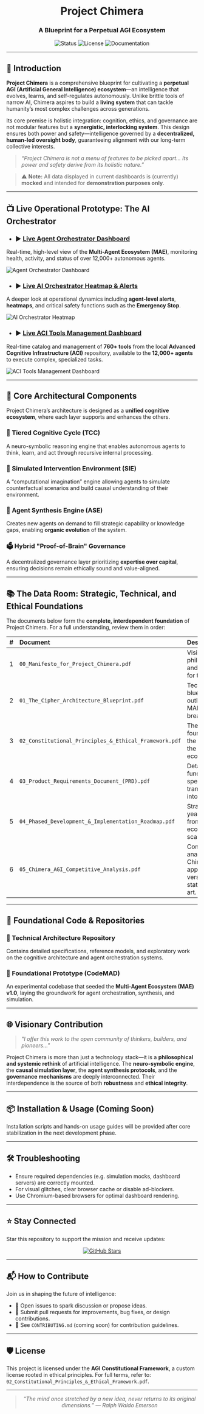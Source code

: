 <div align="center">
  <h1>Project Chimera</h1>
  <h3>A Blueprint for a Perpetual AGI Ecosystem</h3>
</div>

<div align="center">
  <img src="https://img.shields.io/badge/Status-Conceptual%20%26%20Prototyping-blue" alt="Status">
  <img src="https://img.shields.io/badge/License-AGI%20Constitutional-lightgrey" alt="License">
  <img src="https://img.shields.io/badge/Documentation-Read%20the%20Docs-34a1bf" alt="Documentation">
</div>

---

## 🧠 Introduction

**Project Chimera** is a comprehensive blueprint for cultivating a **perpetual AGI (Artificial General Intelligence) ecosystem**—an intelligence that evolves, learns, and self-regulates autonomously. Unlike brittle tools of narrow AI, Chimera aspires to build a **living system** that can tackle humanity’s most complex challenges across generations.

Its core premise is holistic integration: cognition, ethics, and governance are not modular features but a **synergistic, interlocking system**. This design ensures both power and safety—intelligence governed by a **decentralized, human-led oversight body**, guaranteeing alignment with our long-term collective interests.

> _“Project Chimera is not a menu of features to be picked apart... Its power and safety derive from its holistic nature.”_

> ⚠️ **Note:** All data displayed in current dashboards is (currently) **mocked** and intended for **demonstration purposes only**.

---

## 📺 Live Operational Prototype: The AI Orchestrator

- ### ► [Live Agent Orchestrator Dashboard](https://agentorchestrator-dashboard-zpw2m51.public.builtwithrocket.new)

Real-time, high-level view of the **Multi-Agent Ecosystem (MAE)**, monitoring health, activity, and status of over 12,000+ autonomous agents.

![Agent Orchestrator Dashboard](./1.png)

- ### ► [Live AI Orchestrator Heatmap & Alerts](https://ai-agent-orchestrator-dashboard-131tb56.public.builtwithrocket.new/)

A deeper look at operational dynamics including **agent-level alerts**, **heatmaps**, and critical safety functions such as the **Emergency Stop**.

![AI Orchestrator Heatmap](./2.png)

- ### ► [Live ACI Tools Management Dashboard](https://aci-tools-management-dashboard-zpw2m52.public.builtwithrocket.new)

Real-time catalog and management of **760+ tools** from the local **Advanced Cognitive Infrastructure (ACI)** repository, available to the **12,000+ agents** to execute complex, specialized tasks.

![ACI Tools Management Dashboard](./3.png)

---

## 🧬 Core Architectural Components

Project Chimera’s architecture is designed as a **unified cognitive ecosystem**, where each layer supports and enhances the others.

### 🧩 Tiered Cognitive Cycle (TCC)

A neuro-symbolic reasoning engine that enables autonomous agents to think, learn, and act through recursive internal processing.

### 🧠 Simulated Intervention Environment (SIE)

A “computational imagination” engine allowing agents to simulate counterfactual scenarios and build causal understanding of their environment.

### 🧬 Agent Synthesis Engine (ASE)

Creates new agents on demand to fill strategic capability or knowledge gaps, enabling **organic evolution** of the system.

### 🗳️ Hybrid "Proof-of-Brain" Governance

A decentralized governance layer prioritizing **expertise over capital**, ensuring decisions remain ethically sound and value-aligned.

---

## 📚 The Data Room: Strategic, Technical, and Ethical Foundations

The documents below form the **complete, interdependent foundation** of Project Chimera. For a full understanding, review them in order:

| # | Document | Description |
|--:|:----------|:-------------|
| 1 | `00_Manifesto_for_Project_Chimera.pdf` | Vision, philosophy, and context for the project. |
| 2 | `01_The_Cipher_Architecture_Blueprint.pdf` | Technical blueprint outlining TCC, MAE, and core breakthroughs. |
| 3 | `02_Constitutional_Principles_&_Ethical_Framework.pdf` | The ethical foundation—the “soul” of the AGI ecosystem. |
| 4 | `03_Product_Requirements_Document_(PRD).pdf` | Detailed functional specs that translate vision into systems. |
| 5 | `04_Phased_Development_&_Implementation_Roadmap.pdf` | Strategic 15-year rollout from R&D to ecosystem-scale AGI. |
| 6 | `05_Chimera_AGI_Competitive_Analysis.pdf` | Comparative analysis of Chimera’s approach versus the state of the art. |

---

## 🧱 Foundational Code & Repositories

### 🔧 Technical Architecture Repository
Contains detailed specifications, reference models, and exploratory work on the cognitive architecture and agent orchestration systems.

### 🧪 Foundational Prototype (CodeMAD)
An experimental codebase that seeded the **Multi-Agent Ecosystem (MAE) v1.0**, laying the groundwork for agent orchestration, synthesis, and simulation.

---

## 🌐 Visionary Contribution

> _"I offer this work to the open community of thinkers, builders, and pioneers..."_

Project Chimera is more than just a technology stack—it is a **philosophical and systemic rethink** of artificial intelligence. The **neuro-symbolic engine**, the **causal simulation layer**, the **agent synthesis protocols**, and the **governance mechanisms** are deeply interconnected. Their interdependence is the source of both **robustness** and **ethical integrity**.

---

## 📦 Installation & Usage (Coming Soon)

Installation scripts and hands-on usage guides will be provided after core stabilization in the next development phase.

---

## 🛠️ Troubleshooting

- Ensure required dependencies (e.g. simulation mocks, dashboard servers) are correctly mounted.
- For visual glitches, clear browser cache or disable ad-blockers.
- Use Chromium-based browsers for optimal dashboard rendering.

---

## ⭐ Stay Connected

Star this repository to support the mission and receive updates:

<div align="center">
  <a href="https://github.com/Alex-Cipher-AI/cognitive-architecture-concept/stargazers">
    <img src="https://img.shields.io/github/stars/Alex-Cipher-AI/cognitive-architecture-concept?style=social" alt="GitHub Stars">
  </a>
</div>

---

## 📬 How to Contribute

Join us in shaping the future of intelligence:

- 💬 Open issues to spark discussion or propose ideas.
- 🔧 Submit pull requests for improvements, bug fixes, or design contributions.
- 📄 See `CONTRIBUTING.md` (coming soon) for contribution guidelines.

---

## 🛡️ License

This project is licensed under the **AGI Constitutional Framework**, a custom license rooted in ethical principles. For full terms, refer to: `02_Constitutional_Principles_&_Ethical_Framework.pdf`.

---

<div align="center">

> _“The mind once stretched by a new idea, never returns to its original dimensions.” — Ralph Waldo Emerson_

</div>
